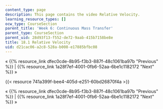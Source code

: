 ```yaml
---
content_type: page
description: This page contains the video Relative Velocity.
learning_resource_types: []
ocw_type: CourseSection
parent_title: 'Week 6: Continuous Mass Transfer'
parent_type: CourseSection
parent_uid: 28d93f13-f552-de72-9aab-415b7158be8e
title: 18.1 Relative Velocity
uid: d21cac06-a2c8-528a-b008-e17885bfbc08
---
```


« {{% resource_link dfec0cde-8b95-f3b3-887f-48c1061ba97b "Previous" %}} | {{% resource_link 1a28f7ef-4001-0fb6-52aa-6be1c1182172 "Next" %}} »

{{< resource 741a399f-bee4-405d-e251-60bd26870f4a >}}

« {{% resource_link dfec0cde-8b95-f3b3-887f-48c1061ba97b "Previous" %}} | {{% resource_link 1a28f7ef-4001-0fb6-52aa-6be1c1182172 "Next" %}} »